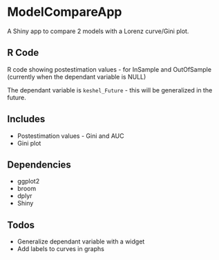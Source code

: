 # ModelCompareApp

A Shiny app to compare 2 models with a Lorenz curve/Gini plot.

## R Code

R code showing postestimation values - for InSample and OutOfSample (currently when the dependant variable is NULL)
 
The dependant variable is `keshel_Future` - this will be generalized in the future.  

## Includes

* Postestimation values - Gini and AUC 
* Gini plot

## Dependencies
* ggplot2
* broom
* dplyr
* Shiny
  
## Todos
* Generalize dependant variable with a widget
* Add labels to curves in graphs
